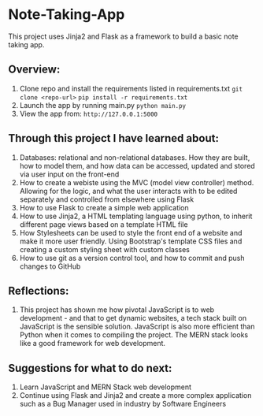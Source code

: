 # Note-Taking-App

This project uses Jinja2 and Flask as a framework to build a basic note taking app.

## Overview:
1. Clone repo and install the requirements listed in requirements.txt 
`git clone <repo-url>`
`pip install -r requirements.txt`
2. Launch the app by running main.py
`python main.py`
3. View the app from:
`http://127.0.0.1:5000`

## Through this project I have learned about:
1. Databases: relational and non-relational databases. How they are built, how to model them, 
and how data can be accessed, updated and stored via user input on the front-end
2. How to create a webiste using the MVC (model view controller) method. Allowing for the logic,
and what the user interacts with to be edited separately and controlled from elsewhere using Flask
3. How to use Flask to create a simple web application
4. How to use Jinja2, a HTML templating language using python, to inherit different page views 
based on a template HTML file
5. How Stylesheets can be used to style the front end of a website and make it more user friendly. Using 
Bootstrap's template CSS files and creating a custom styling sheet with custom classes
6. How to use git as a version control tool, and how to commit and push changes to GitHub

## Reflections:
1. This project has shown me how pivotal JavaScript is to web development - and that to get dynamic websites, a tech stack built on JavaScript is the sensible solution. JavaScript is also more efficient than Python when it comes to compiling the project. The MERN stack looks like a good framework for web development.

## Suggestions for what to do next:
1. Learn JavaScript and MERN Stack web development
2. Continue using Flask and Jinja2 and create a more complex application such as a Bug Manager used in industry by Software Engineers
